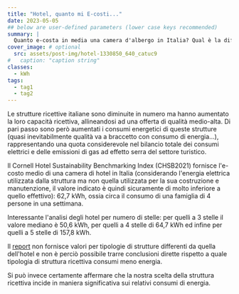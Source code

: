 ```yaml
---
title: "Hotel, quanto mi E-costi..."
date: 2023-05-05
## below are user-defined parameters (lower case keys recommended)
summary: |
  Quanto e-costa in media una camera d'albergo in Italia? Qual è la differenza tra un 3 stelle ed un 5 stelle? Cerchiamo di vedere gli alberghi sotto un'altra prospettiva...
cover_image: # optional
  src: assets/post-img/hotel-1330850_640_catuc9
#   caption: "caption string"
classes:
  - kWh
tags:
  - tag1
  - tag2
---
```


Le strutture ricettive italiane sono diminuite in numero ma hanno aumentato la loro capacità ricettiva, allineandosi ad una offerta di qualità medio-alta. Di pari passo sono però aumentati i consumi energetici di queste strutture (quasi inevitabilmente qualità va a braccetto con consumo di energia...), rappresentando una quota considerevole nel bilancio totale dei consumi elettrici e delle emissioni di gas ad effetto serra del settore turistico.

Il Cornell Hotel Sustainability Benchmarking Index (CHSB2021) fornisce l'e-costo medio di una camera di hotel in Italia (considerando l'energia elettrica utilizzata dalla struttura ma non quella utilizzata per la sua costruzione e manutenzione, il valore indicato è quindi sicuramente di molto inferiore a quello effettivo): 62,7 kWh, ossia circa il consumo di una famiglia di 4 persone in una settimana.

Interessante l'analisi degli hotel per numero di stelle: per quelli a 3 stelle il valore mediano è 50,6 kWh, per quelli a 4 stelle di 64,7 kWh ed infine per quelli a 5 stelle di 157,8 kWh.

Il [report](https://ecommons.cornell.edu/handle/1813/109990) non fornisce valori per tipologie di strutture differenti da quella dell'hotel e non è perciò possibile trarre conclusioni dirette
rispetto a quale tipologia di struttura ricettiva consumi meno energia.

Si può invece certamente affermare che la nostra scelta della struttura ricettiva incide in maniera significativa sui relativi consumi di
energia.

<!--
  created 2023-05-05 00:08:19.996356 +0200 CEST m=+0.097740376
-->
